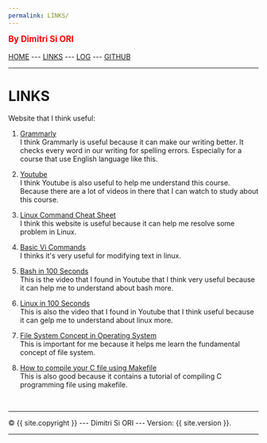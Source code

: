 ```yaml
---
permalink: LINKS/
---
```

<span style="color:red; font-weight:bold; font-size:larger;">By Dimitri Si ORI</span>
<br><br>
[HOME](https://dimitripn.github.io/os222) ---
[LINKS](https://dimitripn.github.io/os222/LINKS/) ---
[LOG](TXT/mylog.txt) ---
[GITHUB](https://github.com/dimitripn/os222)
<br>
<hr>

# LINKS

Website that I think useful:

1. [Grammarly](https://www.grammarly.com/)<br>
I think Grammarly is useful because it can make our writing better.
It checks every word in our writing for spelling errors.
Especially for a course that use English language like this.

2. [Youtube](https://www.youtube.com/)<br>
I think Youtube is also useful to help me understand this course.
Because there are a lot of videos in there that I can watch to study about this course.

3. [Linux Command Cheat Sheet](https://www.guru99.com/linux-commands-cheat-sheet.html)<br>
I think this website is useful because it can help me resolve some problem in Linux.

4. [Basic Vi Commands](https://docs.oracle.com/cd/E19683-01/806-7612/editorvi-43/index.html)<br>
I thinks it's very useful for modifying text in linux.

5. [Bash in 100 Seconds](https://youtu.be/I4EWvMFj37g)<br>
This is the video that I found in Youtube that I think very useful because it can help me to understand about bash more.

6. [Linux in 100 Seconds](https://youtu.be/rrB13utjYV4)<br>
This is also the video that I found in Youtube that I think useful because it can gelp me to understand about linux more.

7. [File System Concept in Operating System](https://www.youtube.com/watch?v=mzUyMy7Ihk0)<br>
This is important for me because it helps me learn the fundamental concept of file system.

8. [How to compile your C file using Makefile](https://www.cs.colby.edu/maxwell/courses/tutorials/maketutor/)<br>
This is also good because it contains a tutorial of compiling C programming file using makefile.

<br>
<hr>
&copy; {{ site.copyright }} --- Dimitri Si ORI --- Version: {{ site.version }}.
<hr>
<br>
